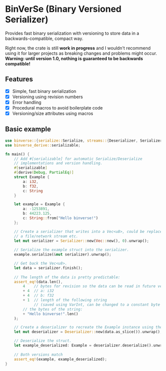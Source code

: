 # BinVerSe (**Bin**ary **Ver**sioned **Se**rializer)

Provides fast binary serialization with versioning to store data in a backwards-compatible, compact way.

Right now, the crate is still **work in progress** and I wouldn't recommend using it for larger projects as breaking changes and problems might occur.
**Warning: until version 1.0, nothing is guaranteed to be backwards compatible!**


## Features
- [x] Simple, fast binary serialization
- [x] Versioning using revision numbers
- [x] Error handling
- [x] Procedural macros to avoid boilerplate code
- [x] Versioning/size attributes using macros

## Basic example

```rust
use binverse::{serialize::Serialize, streams::{Deserializer, Serializer}};
use binverse_derive::serializable;

fn main() {
    // Add #[serializable] for automatic Serialize/Deserialize
    // implementations and version handling.
    #[serializable]
    #[derive(Debug, PartialEq)]
    struct Example {
        a: i32,
        b: f32,
        c: String
    }

    let example = Example {
        a: -1253891,
        b: 44223.125,
        c: String::from("Hello binverse!")
    };

    // Create a serializer that writes into a Vec<u8>, could be replaced by
    // a file/network stream etc.
    let mut serializer = Serializer::new(Vec::new(), 0).unwrap();
    
    // Serialize the example struct into the serializer.
    example.serialize(&mut serializer).unwrap();

    // Get back the Vec<u8>.
    let data = serializer.finish();
    
    // The length of the data is pretty predictable:
    assert_eq!(data.len(), 
        4    // bytes for revision so the data can be read in future versions
        + 4  // a: i32
        + 4  // b: f32
        + 1  // length of the following string
             // (saved using VarInt, can be changed to a constant byte size)
        // the bytes of the string:
        + "Hello binverse!".len()
    );

    // Create a deserializer to recreate the Example instance using the data.
    let mut deserializer = Deserializer::new(data.as_slice()).unwrap();

    // Deserialize the struct. 
    let example_deserialized: Example = deserializer.deserialize().unwrap();
    
    // Both versions match
    assert_eq!(example, example_deserialized);
}
```